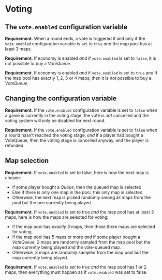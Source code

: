 # Voting

## The `vote.enabled` configuration variable

**Requirement.** When a round ends, a vote is triggered if and only if the `vote.enabled` configuration variable is set to `true` *and* the map pool has at least 3 maps.

**Requirement.** If economy is enabled *and* if `vote.enabled` is set to `false`, it is not possible to buy a *VoteQueue*. 

**Requirement.** If ecnonmy is enabled *and* if `vote.enabled` is set to `true` *and* if the map pool has exactly 1, 2, 3 or 4 maps, then it is not possible to buy a *VoteQueue*.

## Changing the configuration variable

**Requirement.** If the `vote.enabled` configuration variable is set to `false` when a game is currently in the voting stage, the vote is *not* cancelled and the voting system will only be disabled for next round.

**Requirement.** If the `vote.enabled` configuration variable is set to `false` when a round hasn't reached the voting stage, *and* if a player had bought a VoteQueue, then the voting stage is cancelled anyway, and the player is refunded.

## Map selection

**Requirement.** If `vote.enabled` is set to false, here is how the next map is chosen:

+ If some player bought a *Queue*, then the queued map is selected
+ Else if there is only one map in the pool, this only map is selected
+ Otherwise, the next map is picked randomly among all maps from the pool but the one currently being played

**Requirement.** If `vote.enabled` is set to true *and* the map pool has at least 3 maps, here is how the maps are selected for voting:

+ If the map pool has *exactly* 3 maps, then those three maps are selected for voting.
+ If the map pool has 5 maps or more *and* if some player bought a *VoteQueue*, 2 maps are randomly sampled from the map pool but the map currently being played and the vote-queued map.
+ Otherwise, 3 maps are randomly sampled from the map pool but the map currently being played.

**Requirement.** If `vote.enabled` is set to true *and* the map pool has 1 or 2 maps, then everything must happen as if `vote.enabled` was set to false.
